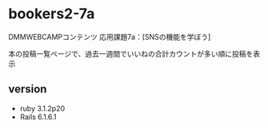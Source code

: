 # bookers2-7a
DMMWEBCAMPコンテンツ
応用課題7a：[SNSの機能を学ぼう]


本の投稿一覧ページで、過去一週間でいいねの合計カウントが多い順に投稿を表示

## version
* ruby 3.1.2p20 
* Rails 6.1.6.1
